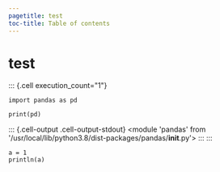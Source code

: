 ```yaml
---
pagetitle: test
toc-title: Table of contents
---
```


# test

::: {.cell execution_count="1"}
``` {.python .cell-code}
import pandas as pd

print(pd)
```

::: {.cell-output .cell-output-stdout}
    <module 'pandas' from '/usr/local/lib/python3.8/dist-packages/pandas/__init__.py'>
:::
:::

``` {julia}
a = 1
println(a)
```
